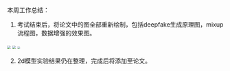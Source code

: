 本周工作总结：

1. 考试结束后，将论文中的图全部重新绘制，包括deepfake生成原理图，mixup流程图，数据增强的效果图。

<img src="https://i.loli.net/2021/07/09/2w87Kqi4JgOrsvI.png" style="zoom:50%;" />

<img src="https://i.loli.net/2021/07/09/nSmZxgfM6Fs2CEP.png" style="zoom: 50%;" />

<img src="https://i.loli.net/2021/07/09/p6TxDdXF2PtH4zi.png" style="zoom:40%;" />

2. 2d模型实验结果仍在整理，完成后将添加至论文。


